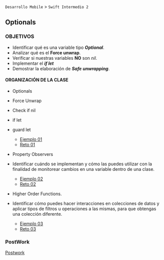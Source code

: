 `Desarrollo Mobile` > `Swift Intermedio 2`

## Optionals

### OBJETIVOS 

* Identificar qué es una variable tipo **_Optional_**.
* Analizar qué es el **Force unwrap**.
* Verificar si nuestras variables **NO** son _nil_.
* Implementar el **_if let_**
* Demostrar la elaboración de **_Safe unwrapping_**.

#### ORGANIZACIÓN DE LA CLASE 

- Optionals
* Force Unwrap
* Check if nil
* if let
* guard let

	- [Ejemplo 01](Ejemplo-01)
	- [Reto 01](Reto-01)

- Property Observers
* Identificar cuándo se implementan y cómo las puedes utilizar con la finalidad de monitorear cambios en una variable dentro de una clase.

	- [Ejemplo 02](Ejemplo-02)
	- [Reto 02](Reto-02)

- Higher Order Functions.
* Identificar cómo puedes hacer interacciones en colecciones de datos y aplicar tipos de filtros u operaciones a las mismas, para que obtengas una colección diferente.

	- [Ejemplo 03](Ejemplo-03)
	- [Reto 03](Reto-03)

### PostWork 

[Postwork](Postwork)